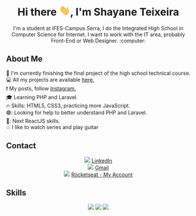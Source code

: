 <h1 align="center">Hi there <img src="https://raw.githubusercontent.com/ABSphreak/ABSphreak/master/gifs/Hi.gif" width="30px">, I'm Shayane Teixeira</h1>

<p align="center">
  I'm a student at IFES-Campus Serra, I do the Integrated High School in Computer Science for Internet. I want to work with the IT area, probably Front-End or Web Designer. :computer: 
</p>

<div>
  <h2>About Me</h2>
</div>

🔆 I'm currently finishing the final project of the high school technical course.
<br />
💻 All my projects are available [here.](https://github.com/ShaTeixeira?tab=repositories)
<br />
❗ My posts, follow [Instagram.](https://www.instagram.com/insanity_dev/)
<br />
🎓 Learning PHP and Laravel.
<br />
🔥 Skills: HTML5, CSS3, practicing more JavaScript.
<br />
🟣: Looking for help to better understand PHP and Laravel.
<br />
🔷: Next ReactJS skills.
<br />
:boom: I like to watch series and play guitar

<div>
  <h2>Contact</h2>
</div>
<div align="center">
  <img src="https://th.bing.com/th/id/R4f86ef12f713ddfb134577d10f51f1a7?rik=Darh%2fK2ckVT2Xg&riu=http%3a%2f%2fpluspng.com%2fimg-png%2flinkedin-icon-vector-png-linkedin-icon-2160.png&ehk=u1B334mQueISnNly%2btvdqDtfIDnMkNEUdmAeKg%2b50%2bM%3d&risl=&pid=ImgRaw" width="20px">
  <a href="https://www.linkedin.com/in/shayane-teixeira-4520b2196/">LinkedIn</a>
</div>
<div align="center">
  <img src="https://upload.wikimedia.org/wikipedia/commons/thumb/7/7e/Gmail_icon_%282020%29.svg/1200px-Gmail_icon_%282020%29.svg.png" width="20px">
  <a href="https://www.linkedin.com/in/shayane-teixeira-4520b2196/">Gmail</a>
</div>
<div align="center">
  <img src="https://avatars2.githubusercontent.com/u/28929274?s=400&v=4" width="20px">
  <a href="https://www.linkedin.com/in/shayane-teixeira-4520b2196/">Rocketseat - My Account</a>
</div>


<div>
  <h2>Skills</h2>
</div>
<div align="center">
  <img src="https://logos-download.com/wp-content/uploads/2017/07/HTML5_badge.png" width="20px" />
  <img src="https://cdn.freebiesupply.com/logos/large/2x/css3-logo-png-transparent.png" width="25px" />
  <img src="https://cdn.freebiesupply.com/logos/thumbs/2x/javascript-logo.png" width="30px" />
</div>
